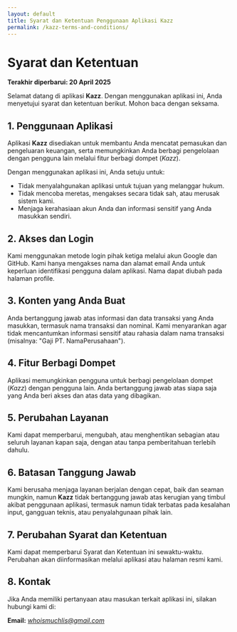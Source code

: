 ```yaml
---
layout: default
title: Syarat dan Ketentuan Penggunaan Aplikasi Kazz
permalink: /kazz-terms-and-conditions/
---
```


# Syarat dan Ketentuan

**Terakhir diperbarui: 20 April 2025**

Selamat datang di aplikasi **Kazz**. Dengan menggunakan aplikasi ini, Anda menyetujui syarat dan ketentuan berikut. Mohon baca dengan seksama.

## 1. Penggunaan Aplikasi

Aplikasi **Kazz** disediakan untuk membantu Anda mencatat pemasukan dan pengeluaran keuangan, serta memungkinkan Anda berbagi pengelolaan dengan pengguna lain melalui fitur berbagi dompet (*Kazz*).

Dengan menggunakan aplikasi ini, Anda setuju untuk:
- Tidak menyalahgunakan aplikasi untuk tujuan yang melanggar hukum.
- Tidak mencoba meretas, mengakses secara tidak sah, atau merusak sistem kami.
- Menjaga kerahasiaan akun Anda dan informasi sensitif yang Anda masukkan sendiri.

## 2. Akses dan Login

Kami menggunakan metode login pihak ketiga melalui akun Google dan GitHub. Kami hanya mengakses nama dan alamat email Anda untuk keperluan identifikasi pengguna dalam aplikasi. Nama dapat diubah pada halaman profile.

## 3. Konten yang Anda Buat

Anda bertanggung jawab atas informasi dan data transaksi yang Anda masukkan, termasuk nama transaksi dan nominal. Kami menyarankan agar tidak mencantumkan informasi sensitif atau rahasia dalam nama transaksi (misalnya: "Gaji PT. NamaPerusahaan").

## 4. Fitur Berbagi Dompet

Aplikasi memungkinkan pengguna untuk berbagi pengelolaan dompet (*Kazz*) dengan pengguna lain. Anda bertanggung jawab atas siapa saja yang Anda beri akses dan atas data yang dibagikan.

## 5. Perubahan Layanan

Kami dapat memperbarui, mengubah, atau menghentikan sebagian atau seluruh layanan kapan saja, dengan atau tanpa pemberitahuan terlebih dahulu.

## 6. Batasan Tanggung Jawab

Kami berusaha menjaga layanan berjalan dengan cepat, baik dan seaman mungkin, namun **Kazz** tidak bertanggung jawab atas kerugian yang timbul akibat penggunaan aplikasi, termasuk namun tidak terbatas pada kesalahan input, gangguan teknis, atau penyalahgunaan pihak lain.

## 7. Perubahan Syarat dan Ketentuan

Kami dapat memperbarui Syarat dan Ketentuan ini sewaktu-waktu. Perubahan akan diinformasikan melalui aplikasi atau halaman resmi kami.

## 8. Kontak

Jika Anda memiliki pertanyaan atau masukan terkait aplikasi ini, silakan hubungi kami di:

**Email:** *whoismuchlis@gmail.com*
